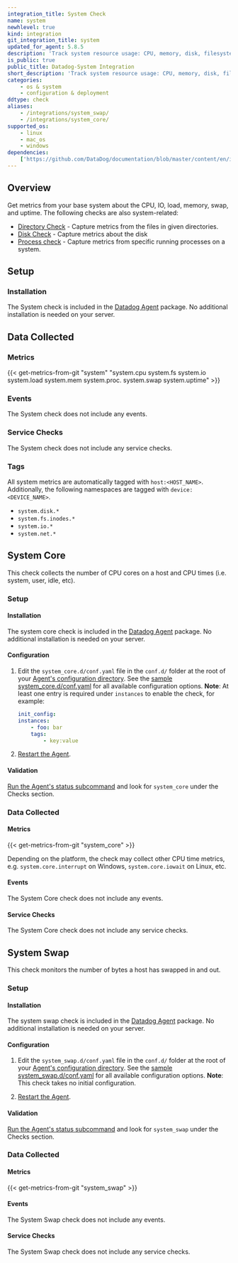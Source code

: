 ```yaml
---
integration_title: System Check
name: system
newhlevel: true
kind: integration
git_integration_title: system
updated_for_agent: 5.8.5
description: 'Track system resource usage: CPU, memory, disk, filesystem, and more.'
is_public: true
public_title: Datadog-System Integration
short_description: 'Track system resource usage: CPU, memory, disk, filesystem, and more.'
categories:
    - os & system
    - configuration & deployment
ddtype: check
aliases:
    - /integrations/system_swap/
    - /integrations/system_core/
supported_os:
    - linux
    - mac_os
    - windows
dependencies:
    ['https://github.com/DataDog/documentation/blob/master/content/en/integrations/system.md']
---
```


## Overview

Get metrics from your base system about the CPU, IO, load, memory, swap, and uptime. The following checks are also system-related:

- [Directory Check][1] - Capture metrics from the files in given directories.
- [Disk Check][2] - Capture metrics about the disk
- [Process check][3] - Capture metrics from specific running processes on a system.

## Setup

### Installation

The System check is included in the [Datadog Agent][4] package. No additional installation is needed on your server.

## Data Collected

### Metrics

{{< get-metrics-from-git "system" "system.cpu system.fs system.io system.load system.mem system.proc. system.swap system.uptime" >}}

### Events

The System check does not include any events.

### Service Checks

The System check does not include any service checks.

### Tags

All system metrics are automatically tagged with `host:<HOST_NAME>`. Additionally, the following namespaces are tagged with `device:<DEVICE_NAME>`.

- `system.disk.*`
- `system.fs.inodes.*`
- `system.io.*`
- `system.net.*`

## System Core

This check collects the number of CPU cores on a host and CPU times (i.e. system, user, idle, etc).

### Setup

#### Installation

The system core check is included in the [Datadog Agent][4] package. No additional installation is needed on your server.

#### Configuration

1. Edit the `system_core.d/conf.yaml` file in the `conf.d/` folder at the root of your [Agent's configuration directory][5]. See the [sample system_core.d/conf.yaml][6] for all available configuration options. **Note**: At least one entry is required under `instances` to enable the check, for example:

    ```yaml
    init_config:
    instances:
        - foo: bar
        tags:
            - key:value
    ```

2. [Restart the Agent][7].

#### Validation

[Run the Agent's status subcommand][4] and look for `system_core` under the Checks section.

### Data Collected

#### Metrics

{{< get-metrics-from-git "system_core" >}}

Depending on the platform, the check may collect other CPU time metrics, e.g. `system.core.interrupt` on Windows, `system.core.iowait` on Linux, etc.

#### Events

The System Core check does not include any events.

#### Service Checks

The System Core check does not include any service checks.

## System Swap

This check monitors the number of bytes a host has swapped in and out.

### Setup

#### Installation

The system swap check is included in the [Datadog Agent][4] package. No additional installation is needed on your server.

#### Configuration

1. Edit the `system_swap.d/conf.yaml` file in the `conf.d/` folder at the root of your [Agent's configuration directory][5]. See the [sample system_swap.d/conf.yaml][8] for all available configuration options. **Note**: This check takes no initial configuration.

2. [Restart the Agent][7].

#### Validation

[Run the Agent's status subcommand][4] and look for `system_swap` under the Checks section.

### Data Collected

#### Metrics

{{< get-metrics-from-git "system_swap" >}}

#### Events

The System Swap check does not include any events.

#### Service Checks

The System Swap check does not include any service checks.

[1]: /integrations/directory/
[2]: /integrations/disk/
[3]: /integrations/process/
[4]: /agent/guide/agent-commands/#agent-status-and-information
[5]: /agent/guide/agent-configuration-files/#agent-configuration-directory
[6]: https://github.com/DataDog/integrations-core/blob/master/system_core/datadog_checks/system_core/data/conf.yaml.example
[7]: /agent/guide/agent-commands/#start-stop-restart-the-agent
[8]: https://github.com/DataDog/integrations-core/blob/master/system_swap/datadog_checks/system_swap/data/conf.yaml.example
